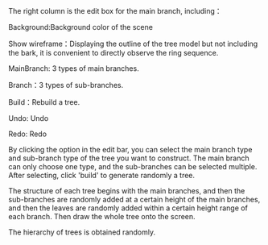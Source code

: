 The right column is the edit box for the main branch, including：

Background:Background color of the scene

Show wireframe：Displaying the outline of the tree model but not including the bark, it is convenient to directly observe the ring sequence.

MainBranch: 3 types of main branches.

Branch：3 types of sub-branches.

Build：Rebuild a tree.

Undo: Undo

Redo: Redo       


                                                       
By clicking the option in the edit bar, you can select the main branch type and sub-branch type of the tree you want to construct. The main branch can only choose one type, and the sub-branches can be selected multiple. After selecting, click 'build' to generate randomly a tree.

The structure of each tree begins with the main branches, and then the sub-branches are randomly added at a certain height of the main branches, and then the leaves are randomly added within a certain height range of each branch. Then draw the whole tree onto the screen.

The hierarchy of trees is obtained randomly.
